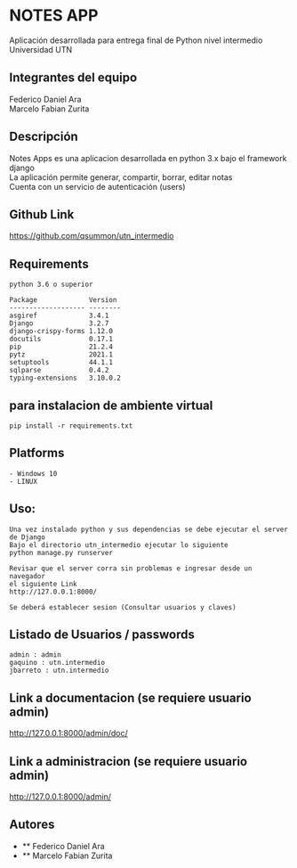 # NOTES APP
Aplicación desarrollada para entrega final de Python nivel intermedio
Universidad UTN  

## Integrantes del equipo
Federico Daniel Ara  
Marcelo Fabian Zurita  

## Descripción
Notes Apps es una aplicacion desarrollada en python 3.x bajo el framework django  
La aplicación permite generar, compartir, borrar, editar notas  
Cuenta con un servicio de autenticación (users)  

## Github Link
https://github.com/qsummon/utn_intermedio

## Requirements
```
python 3.6 o superior  

Package             Version  
------------------- --------
asgiref             3.4.1
Django              3.2.7
django-crispy-forms 1.12.0
docutils            0.17.1
pip                 21.2.4
pytz                2021.1
setuptools          44.1.1
sqlparse            0.4.2
typing-extensions   3.10.0.2
```
## para instalacion de ambiente virtual
```
pip install -r requirements.txt
```

## Platforms
```
- Windows 10
- LINUX
```

## Uso:
```
Una vez instalado python y sus dependencias se debe ejecutar el server de Django
Bajo el directorio utn_intermedio ejecutar lo siguiente
python manage.py runserver

Revisar que el server corra sin problemas e ingresar desde un navegador
el siguiente Link
http://127.0.0.1:8000/

Se deberá establecer sesion (Consultar usuarios y claves)
```

## Listado de Usuarios / passwords
```
admin : admin
gaquino : utn.intermedio
jbarreto : utn.intermedio
```

## Link a documentacion (se requiere usuario admin)
http://127.0.0.1:8000/admin/doc/

## Link a administracion (se requiere usuario admin)
http://127.0.0.1:8000/admin/

## Autores
* ** Federico Daniel Ara
* ** Marcelo Fabian Zurita
